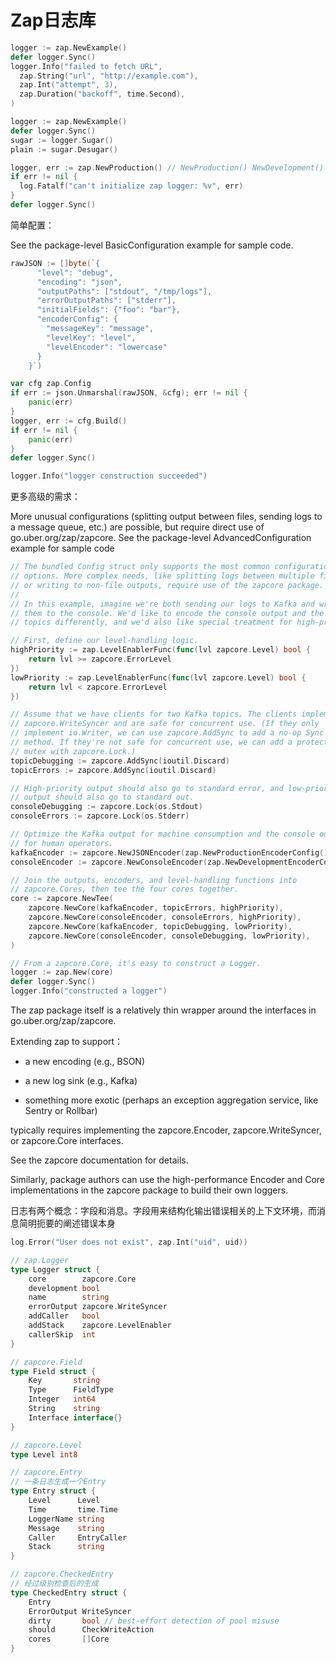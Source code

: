 # Zap日志库

```go
logger := zap.NewExample()
defer logger.Sync()
logger.Info("failed to fetch URL",
  zap.String("url", "http://example.com"),
  zap.Int("attempt", 3),
  zap.Duration("backoff", time.Second),
)
```



```go
logger := zap.NewExample()
defer logger.Sync()
sugar := logger.Sugar()
plain := sugar.Desugar()
```



```go
logger, err := zap.NewProduction() // NewProduction() NewDevelopment() NewExample()
if err != nil {
  log.Fatalf("can't initialize zap logger: %v", err)
}
defer logger.Sync()
```



简单配置：

See the package-level BasicConfiguration example for sample code.

```go
rawJSON := []byte(`{
	  "level": "debug",
	  "encoding": "json",
	  "outputPaths": ["stdout", "/tmp/logs"],
	  "errorOutputPaths": ["stderr"],
	  "initialFields": {"foo": "bar"},
	  "encoderConfig": {
	    "messageKey": "message",
	    "levelKey": "level",
	    "levelEncoder": "lowercase"
	  }
	}`)

var cfg zap.Config
if err := json.Unmarshal(rawJSON, &cfg); err != nil {
	panic(err)
}
logger, err := cfg.Build()
if err != nil {
	panic(err)
}
defer logger.Sync()

logger.Info("logger construction succeeded")
```



更多高级的需求：

More unusual configurations (splitting output between files, sending logs to a message queue, etc.) are possible, but require direct use of go.uber.org/zap/zapcore. See the package-level AdvancedConfiguration example for sample code



```go
// The bundled Config struct only supports the most common configuration
// options. More complex needs, like splitting logs between multiple files
// or writing to non-file outputs, require use of the zapcore package.
//
// In this example, imagine we're both sending our logs to Kafka and writing
// them to the console. We'd like to encode the console output and the Kafka
// topics differently, and we'd also like special treatment for high-priority logs.

// First, define our level-handling logic.
highPriority := zap.LevelEnablerFunc(func(lvl zapcore.Level) bool {
	return lvl >= zapcore.ErrorLevel
})
lowPriority := zap.LevelEnablerFunc(func(lvl zapcore.Level) bool {
	return lvl < zapcore.ErrorLevel
})

// Assume that we have clients for two Kafka topics. The clients implement
// zapcore.WriteSyncer and are safe for concurrent use. (If they only
// implement io.Writer, we can use zapcore.AddSync to add a no-op Sync
// method. If they're not safe for concurrent use, we can add a protecting
// mutex with zapcore.Lock.)
topicDebugging := zapcore.AddSync(ioutil.Discard)
topicErrors := zapcore.AddSync(ioutil.Discard)

// High-priority output should also go to standard error, and low-priority
// output should also go to standard out.
consoleDebugging := zapcore.Lock(os.Stdout)
consoleErrors := zapcore.Lock(os.Stderr)

// Optimize the Kafka output for machine consumption and the console output
// for human operators.
kafkaEncoder := zapcore.NewJSONEncoder(zap.NewProductionEncoderConfig())
consoleEncoder := zapcore.NewConsoleEncoder(zap.NewDevelopmentEncoderConfig())

// Join the outputs, encoders, and level-handling functions into
// zapcore.Cores, then tee the four cores together.
core := zapcore.NewTee(
	zapcore.NewCore(kafkaEncoder, topicErrors, highPriority),
	zapcore.NewCore(consoleEncoder, consoleErrors, highPriority),
	zapcore.NewCore(kafkaEncoder, topicDebugging, lowPriority),
	zapcore.NewCore(consoleEncoder, consoleDebugging, lowPriority),
)

// From a zapcore.Core, it's easy to construct a Logger.
logger := zap.New(core)
defer logger.Sync()
logger.Info("constructed a logger")
```



The zap package itself is a relatively thin wrapper around the interfaces in go.uber.org/zap/zapcore. 

Extending zap to support：

-   a new encoding (e.g., BSON)

-   a new log sink (e.g., Kafka)

-   something more exotic (perhaps an exception aggregation service, like Sentry or Rollbar) 
    

typically requires implementing the zapcore.Encoder, zapcore.WriteSyncer, or zapcore.Core interfaces. 



See the zapcore documentation for details.

Similarly, package authors can use the high-performance Encoder and Core implementations in the zapcore package to build their own loggers.



日志有两个概念：字段和消息。字段用来结构化输出错误相关的上下文环境，而消息简明扼要的阐述错误本身

```go
log.Error("User does not exist", zap.Int("uid", uid))
```



```go
// zap.Logger
type Logger struct {
	core        zapcore.Core
	development bool
	name        string
	errorOutput zapcore.WriteSyncer
	addCaller   bool
	addStack    zapcore.LevelEnabler
	callerSkip  int
}

// zapcore.Field
type Field struct {
	Key       string
	Type      FieldType
	Integer   int64
	String    string
	Interface interface{}
}

// zapcore.Level
type Level int8

// zapcore.Entry
// 一条日志生成一个Entry
type Entry struct {
	Level      Level
	Time       time.Time
	LoggerName string
	Message    string
	Caller     EntryCaller
	Stack      string
}

// zapcore.CheckedEntry
// 经过级别检查后的生成
type CheckedEntry struct {
	Entry
	ErrorOutput WriteSyncer
	dirty       bool // best-effort detection of pool misuse
	should      CheckWriteAction
	cores       []Core
}
```

